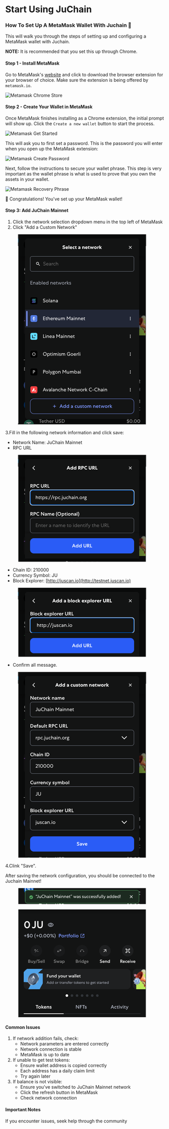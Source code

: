 # Start Using JuChain

### How To Set Up A MetaMask Wallet With Juchain 🦊[​](https://docs.berachain.com/learn/connect-to-berachain#how-to-set-up-a-metamask-wallet-with-berachain-%F0%9F%A6%8A) <a href="#how-to-set-up-a-metamask-wallet-with-berachain" id="how-to-set-up-a-metamask-wallet-with-berachain"></a>

This will walk you through the steps of setting up and configuring a MetaMask wallet with Juchain.

**NOTE:** It is recommended that you set this up through Chrome.

#### Step 1 - Install MetaMask​ <a href="#step-1-install-metamask" id="step-1-install-metamask"></a>

Go to MetaMask's [website](https://metamask.io/) and click to download the browser extension for your browser of choice. Make sure the extension is being offered by `metamask.io`.

![Metamask Chrome Store](https://docs.berachain.com/assets/metamask-chrome-store.png)

#### Step 2 - Create Your Wallet in MetaMask​ <a href="#step-2-create-your-wallet-in-metamask" id="step-2-create-your-wallet-in-metamask"></a>

Once MetaMask finishes installing as a Chrome extension, the initial prompt will show up. Click the `Create a new wallet` button to start the process.

![Metamask Get Started](https://docs.berachain.com/assets/metamask-get-started.png)

This will ask you to first set a password. This is the password you will enter when you open up the MetaMask extension:

![Metamask Create Password](https://docs.berachain.com/assets/metamask-create-password.png)

Next, follow the instructions to secure your wallet phrase. This step is very important as the wallet phrase is what is used to prove that you own the assets in your wallet.

![Metamask Recovery Phrase](https://docs.berachain.com/assets/metamask-recovery-phrase.png)

🎉 Congratulations! You've set up your MetaMask wallet!



#### Step 3: Add JuChain Mainnet

1. Click the network selection dropdown menu in the top left of MetaMask
2. Click "Add a Custom Network"



<figure><img src=".gitbook/assets/截屏2025-06-24 下午2.24.48.png" alt=""><figcaption></figcaption></figure>



3.Fill in the following network information and click save:

* Network Name: JuChain Mainnet
* RPC URL

<figure><img src=".gitbook/assets/截屏2025-06-24 下午2.27.01.png" alt=""><figcaption></figcaption></figure>

* Chain ID: 210000
* Currency Symbol: JU
* Block Explorer: [http://juscan.io](http://testnet.juscan.io)

<figure><img src=".gitbook/assets/截屏2025-06-24 下午2.28.25.png" alt=""><figcaption></figcaption></figure>

* Confirm all message.

<figure><img src=".gitbook/assets/截屏2025-06-24 下午2.29.36.png" alt=""><figcaption></figcaption></figure>

4.Clink "Save".

After saving the network configuration, you should be connected to the Juchain Mainnet!

<figure><img src=".gitbook/assets/截屏2025-06-24 下午2.35.09.png" alt=""><figcaption></figcaption></figure>

<figure><img src=".gitbook/assets/截屏2025-06-24 下午2.36.15.png" alt=""><figcaption></figcaption></figure>



#### Common Issues

1. If network addition fails, check:
   * Network parameters are entered correctly
   * Network connection is stable
   * MetaMask is up to date
2. If unable to get test tokens:
   * Ensure wallet address is copied correctly
   * Each address has a daily claim limit
   * Try again later
3. If balance is not visible:
   * Ensure you've switched to JuChain Mainnet network
   * Click the refresh button in MetaMask
   * Check network connection

#### Important Notes

If you encounter issues, seek help through the community
